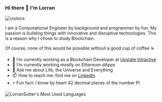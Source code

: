 ### Hi there 👋 I'm Lorran

![visitors](https://visitor-badge.laobi.icu/badge?page_id=LorranSutter.heyPage)

I am a Computational Engineer by background and programmer by fun. My passion is building things with innovative and disruptive technologies. This is a reason why I chose to study Blockchain.

Of course, none of this would be possible without a good cup of coffee ☕

- 🌱 I’m currently working as a Blockchain Developer at [Upstate Intractive](https://upstateinteractive.io/)
- 🔭 I’m currently working mostly on Ethereum dApps
- 💬 Ask me about Life, the Universe and Everything
- 📫 How to reach me: find me on [LinkedIn](https://www.linkedin.com/in/lorransutter/)
- ⚡ Fun fact: I know by heart 42 decimal places of the number PI

<!-- <img align="left" alt="LorranSutter's GitHub Stats" src="https://github-readme-stats.codestackr.vercel.app/api?username=LorranSutter&show_icons=true&hide_border=true&theme=tokyonight&hide=issues " /> -->
<img align="left" alt="LorranSutter's Most Used Languages" src="https://github-readme-stats.vercel.app/api/top-langs/?username=LorranSutter&layout=compact&hide_border=true&theme=tokyonight " />

<!--
**LorranSutter/LorranSutter** is a ✨ _special_ ✨ repository because its `README.md` (this file) appears on your GitHub profile.

Here are some ideas to get you started:

- 👯 I’m looking to collaborate on ...
- 🤔 I’m looking for help with ...
- 😄 Pronouns: ...
-->
